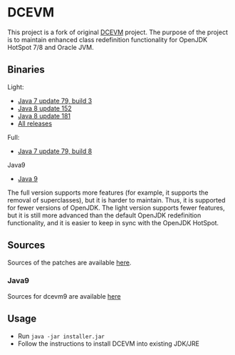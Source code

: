 # DCEVM

This project is a fork of original [DCEVM](http://ssw.jku.at/dcevm/) project. The purpose of the project is to maintain enhanced class redefinition functionality for OpenJDK HotSpot 7/8 and Oracle JVM.

## Binaries


Light:
 * [Java 7 update 79, build 3](https://github.com/dcevm/dcevm/releases/download/light-jdk7u79%2B3/DCEVM-light-7u79-installer.jar)
 * [Java 8 update 152](https://github.com/dcevm/dcevm/releases/download/light-jdk8u152/DCEVM-8u152-installer.jar)
 * [Java 8 update 181](https://github.com/dcevm/dcevm/releases/download/light-jdk8u181/DCEVM-8u181-installer.jar)
 * [All releases](https://github.com/dcevm/dcevm/releases)
 
Full:
 * [Java 7 update 79, build 8](https://github.com/dcevm/dcevm/releases/download/full-jdk7u79%2B8/DCEVM-full-7u79-installer.jar)
 
Java9
 * [Java 9](https://github.com/HotswapProjects/openjdk-jdk9/releases)
 
The full version supports more features (for example, it supports the removal of superclasses), but it is harder to maintain. Thus, it is supported for fewer versions of OpenJDK. The light version supports fewer features, but it is still more advanced than the default OpenJDK redefinition functionality, and it is easier to keep in sync with the OpenJDK HotSpot.


## Sources

Sources of the patches are available [here](https://github.com/dcevm/dcevm).

### Java9

Sources for dcevm9 are available [here](https://github.com/HotswapProjects/openjdk-jdk9/tree/dcevm)

## Usage

* Run `java -jar installer.jar`
* Follow the instructions to install DCEVM into existing JDK/JRE
